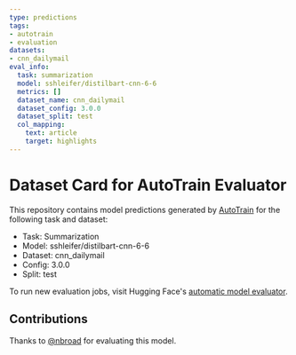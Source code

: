 ```yaml
---
type: predictions
tags:
- autotrain
- evaluation
datasets:
- cnn_dailymail
eval_info:
  task: summarization
  model: sshleifer/distilbart-cnn-6-6
  metrics: []
  dataset_name: cnn_dailymail
  dataset_config: 3.0.0
  dataset_split: test
  col_mapping:
    text: article
    target: highlights
---
```

# Dataset Card for AutoTrain Evaluator

This repository contains model predictions generated by [AutoTrain](https://huggingface.co/autotrain) for the following task and dataset:

* Task: Summarization
* Model: sshleifer/distilbart-cnn-6-6
* Dataset: cnn_dailymail
* Config: 3.0.0
* Split: test

To run new evaluation jobs, visit Hugging Face's [automatic model evaluator](https://huggingface.co/spaces/autoevaluate/model-evaluator).

## Contributions

Thanks to [@nbroad](https://huggingface.co/nbroad) for evaluating this model.